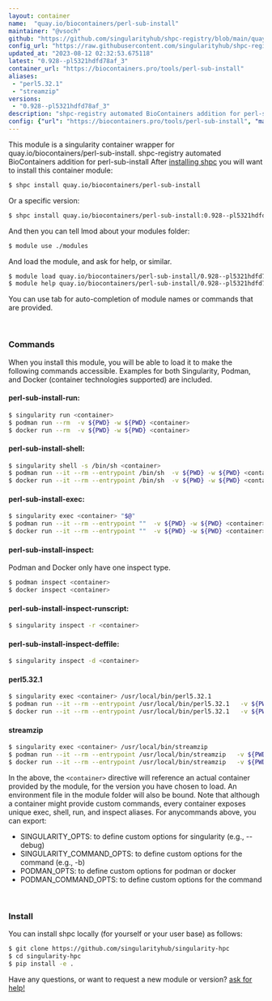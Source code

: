 ```yaml
---
layout: container
name:  "quay.io/biocontainers/perl-sub-install"
maintainer: "@vsoch"
github: "https://github.com/singularityhub/shpc-registry/blob/main/quay.io/biocontainers/perl-sub-install/container.yaml"
config_url: "https://raw.githubusercontent.com/singularityhub/shpc-registry/main/quay.io/biocontainers/perl-sub-install/container.yaml"
updated_at: "2023-08-12 02:32:53.675118"
latest: "0.928--pl5321hdfd78af_3"
container_url: "https://biocontainers.pro/tools/perl-sub-install"
aliases:
 - "perl5.32.1"
 - "streamzip"
versions:
 - "0.928--pl5321hdfd78af_3"
description: "shpc-registry automated BioContainers addition for perl-sub-install"
config: {"url": "https://biocontainers.pro/tools/perl-sub-install", "maintainer": "@vsoch", "description": "shpc-registry automated BioContainers addition for perl-sub-install", "latest": {"0.928--pl5321hdfd78af_3": "sha256:b27a87204f0dc083b0796d5d4fda04e7748a1a66b336410585163b931b3e58b3"}, "tags": {"0.928--pl5321hdfd78af_3": "sha256:b27a87204f0dc083b0796d5d4fda04e7748a1a66b336410585163b931b3e58b3"}, "docker": "quay.io/biocontainers/perl-sub-install", "aliases": {"perl5.32.1": "/usr/local/bin/perl5.32.1", "streamzip": "/usr/local/bin/streamzip"}}
---
```


This module is a singularity container wrapper for quay.io/biocontainers/perl-sub-install.
shpc-registry automated BioContainers addition for perl-sub-install
After [installing shpc](#install) you will want to install this container module:


```bash
$ shpc install quay.io/biocontainers/perl-sub-install
```

Or a specific version:

```bash
$ shpc install quay.io/biocontainers/perl-sub-install:0.928--pl5321hdfd78af_3
```

And then you can tell lmod about your modules folder:

```bash
$ module use ./modules
```

And load the module, and ask for help, or similar.

```bash
$ module load quay.io/biocontainers/perl-sub-install/0.928--pl5321hdfd78af_3
$ module help quay.io/biocontainers/perl-sub-install/0.928--pl5321hdfd78af_3
```

You can use tab for auto-completion of module names or commands that are provided.

<br>

### Commands

When you install this module, you will be able to load it to make the following commands accessible.
Examples for both Singularity, Podman, and Docker (container technologies supported) are included.

#### perl-sub-install-run:

```bash
$ singularity run <container>
$ podman run --rm  -v ${PWD} -w ${PWD} <container>
$ docker run --rm  -v ${PWD} -w ${PWD} <container>
```

#### perl-sub-install-shell:

```bash
$ singularity shell -s /bin/sh <container>
$ podman run --it --rm --entrypoint /bin/sh  -v ${PWD} -w ${PWD} <container>
$ docker run --it --rm --entrypoint /bin/sh  -v ${PWD} -w ${PWD} <container>
```

#### perl-sub-install-exec:

```bash
$ singularity exec <container> "$@"
$ podman run --it --rm --entrypoint ""  -v ${PWD} -w ${PWD} <container> "$@"
$ docker run --it --rm --entrypoint ""  -v ${PWD} -w ${PWD} <container> "$@"
```

#### perl-sub-install-inspect:

Podman and Docker only have one inspect type.

```bash
$ podman inspect <container>
$ docker inspect <container>
```

#### perl-sub-install-inspect-runscript:

```bash
$ singularity inspect -r <container>
```

#### perl-sub-install-inspect-deffile:

```bash
$ singularity inspect -d <container>
```


#### perl5.32.1

```bash
$ singularity exec <container> /usr/local/bin/perl5.32.1
$ podman run --it --rm --entrypoint /usr/local/bin/perl5.32.1   -v ${PWD} -w ${PWD} <container> -c " $@"
$ docker run --it --rm --entrypoint /usr/local/bin/perl5.32.1   -v ${PWD} -w ${PWD} <container> -c " $@"
```


#### streamzip

```bash
$ singularity exec <container> /usr/local/bin/streamzip
$ podman run --it --rm --entrypoint /usr/local/bin/streamzip   -v ${PWD} -w ${PWD} <container> -c " $@"
$ docker run --it --rm --entrypoint /usr/local/bin/streamzip   -v ${PWD} -w ${PWD} <container> -c " $@"
```



In the above, the `<container>` directive will reference an actual container provided
by the module, for the version you have chosen to load. An environment file in the
module folder will also be bound. Note that although a container
might provide custom commands, every container exposes unique exec, shell, run, and
inspect aliases. For anycommands above, you can export:

 - SINGULARITY_OPTS: to define custom options for singularity (e.g., --debug)
 - SINGULARITY_COMMAND_OPTS: to define custom options for the command (e.g., -b)
 - PODMAN_OPTS: to define custom options for podman or docker
 - PODMAN_COMMAND_OPTS: to define custom options for the command

<br>

### Install

You can install shpc locally (for yourself or your user base) as follows:

```bash
$ git clone https://github.com/singularityhub/singularity-hpc
$ cd singularity-hpc
$ pip install -e .
```

Have any questions, or want to request a new module or version? [ask for help!](https://github.com/singularityhub/singularity-hpc/issues)